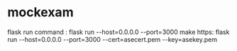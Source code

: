 # mockexam
flask run command :  flask run --host=0.0.0.0 --port=3000 
make https:  flask run --host=0.0.0.0 --port=3000 --cert=asecert.pem --key=asekey.pem
